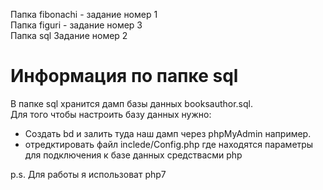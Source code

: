 <p>Папка fibonachi - задание номер 1<br>
Папка figuri - задание номер 3<br>
Папка sql Задание номер 2</p>
<h1><a id="___sql_3"></a>Информация по папке sql</h1>
<p>В папке sql хранится дамп базы данных booksauthor.sql.<br>
Для того чтобы настроить базу данных нужно:</p>
<ul>
<li>Создать bd и залить туда наш дамп через phpMyAdmin например.</li>
<li>отредктировать файл inclede/Config.php где находятся параметры для подключения к базе данных средствасми php</li>
</ul>
<p>p.s. Для работы я использоват php7</p>